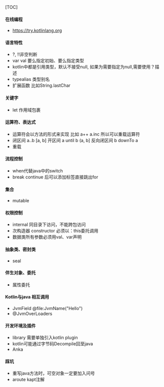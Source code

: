 [TOC]



#### 在线编程

* https://try.kotlinlang.org

#### 语言特性

* ?, !!非空判断
* var val 要么指定初始、要么指定类型
* kotlin中都是引用类型，默认不接受null, 如果为需要指定为null,需要使用？描述
* typealias 类型别名
* 扩展函数  比如String.lastChar

#### 关键字

* let 作用域包裹

#### 运算符、表达式

* 运算符会以方法的形式来实现 比如 a++  a.inc 所以可以重载运算符
* 闭区间 a..b [a, b]   开区间 a until b (a, b]   反向闭区间 b downTo a 
* 重载

#### 流程控制

* when代替java中的switch
* break continue 后可以添加标签直接跳出for

#### 集合

* mutable

#### 权限控制

* internal 同目录下访问，不能跨包访问
* 次构造器 constructor 必须以：this委托调用
* 数据类所有参数必须用val、var声明

#### 抽象类、密封类

* seal 

#### 伴生对象、委托

* 属性委托

#### Kotlin与java 相互调用

* JvmField @file:JvmName("Hello")
* @JvmOverLoaders

####  开发环境及插件

* library 需要单独引入kotlin plugin
* kotlin可能通过字节码Decompile回至java
* Anka

#### 踩坑

* 重写java方法时，可空对象一定要加入问号
* aroute kapt注解

#### 

